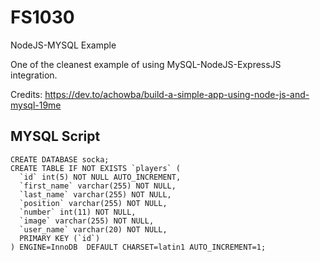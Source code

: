 # FS1030
NodeJS-MYSQL Example

One of the cleanest example of using MySQL-NodeJS-ExpressJS integration.

Credits: https://dev.to/achowba/build-a-simple-app-using-node-js-and-mysql-19me

## MYSQL Script

```
CREATE DATABASE socka;
CREATE TABLE IF NOT EXISTS `players` (
  `id` int(5) NOT NULL AUTO_INCREMENT,
  `first_name` varchar(255) NOT NULL,
  `last_name` varchar(255) NOT NULL,
  `position` varchar(255) NOT NULL,
  `number` int(11) NOT NULL,
  `image` varchar(255) NOT NULL,
  `user_name` varchar(20) NOT NULL,
  PRIMARY KEY (`id`)
) ENGINE=InnoDB  DEFAULT CHARSET=latin1 AUTO_INCREMENT=1;
```